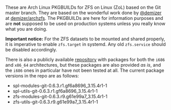 These are Arch Linux PKGBUILDs for ZFS on Linux (ZoL) based on the Git master branch. They are based on the wonderful work done by [@demizer](https://github.com/demizer) at [demizer/archzfs](https://github.com/demizer/archzfs). The PKGBUILDs are here for information purposes and are **not** supposed to be used on production systems unless you really know what you are doing.

**Important notice:** For the ZFS datasets to be mounted and shared properly, it is imperative to enable `zfs.target` in systemd. Any old `zfs.service` should be disabled accordingly.

There is also a publicly available [repository](http://kerberia.net/archlinux/repo/archzfs-git) with packages for both the `i686` and `x86_64` architectures, but these packages are also provided *as is*, and the `i686` ones in particular have not been tested at all. The current package versions in the repo are as follows:
* spl-modules-git-0.6.3.r1.gf6a8696_3.15.4r1-1
* spl-utils-git-0.6.3.r1.gf6a8696_3.15.4r1-1
* zfs-modules-git-0.6.3.r9.g61e99a7_3.15.4r1-1
* zfs-utils-git-0.6.3.r9.g61e99a7_3.15.4r1-1
